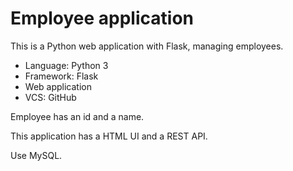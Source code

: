 # Employee application

This is a Python web application with Flask, managing employees.

* Language: Python 3
* Framework: Flask
* Web application
* VCS: GitHub

Employee has an id and a name.

This application has a HTML UI and a REST API.

Use MySQL.